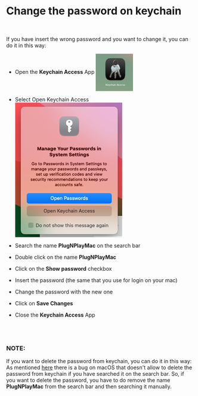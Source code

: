 # Change the password on keychain

<br/>


If you have insert the wrong password and you want to change it, you can do it in this way:
- Open the **Keychain Access** App <img align="center" src="https://github.com/Piero24/PlugNPlayMac/blob/main/.github/image/KeychainAccessIcon.png" width="100" height="100">

- Select Open Keychain Access <img align="center" src="https://github.com/Piero24/PlugNPlayMac/blob/main/.github/image/OpenedKey.png">

- Search the name **PlugNPlayMac** on the search bar
- Double click on the name **PlugNPlayMac**
- Click on the **Show password** checkbox
- Insert the password (the same that you use for login on your mac)
- Change the password with the new one
- Click on **Save Changes**
- Close the **Keychain Access** App

<br/>
<br/>

### NOTE:
If you want to delete the password from keychain, you can do it in this way:
As mentioned [here](https://apple.stackexchange.com/a/344380/460842) there is a bug on macOS that doesn't allow to delete the password from keychain if you have searched it on the search bar. So, if you want to delete the password, you have to do remove the name **PlugNPlayMac** from the search bar and then searching it manually.
